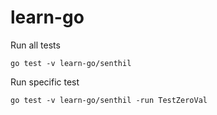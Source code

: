 # learn-go

Run all tests
```
go test -v learn-go/senthil
```

Run specific test
```
go test -v learn-go/senthil -run TestZeroVal
```